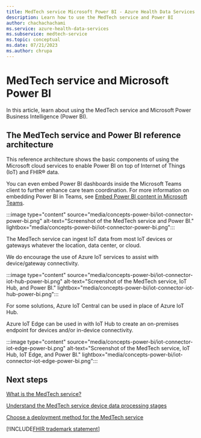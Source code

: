 ```yaml
---
title: MedTech service Microsoft Power BI - Azure Health Data Services
description: Learn how to use the MedTech service and Power BI
author: chachachachami
ms.service: azure-health-data-services
ms.subservice: medtech-service
ms.topic: conceptual
ms.date: 07/21/2023
ms.author: chrupa
---
```


# MedTech service and Microsoft Power BI

In this article, learn about using the MedTech service and Microsoft Power Business Intelligence (Power BI).

## The MedTech service and Power BI reference architecture

This reference architecture shows the basic components of using the Microsoft cloud services to enable Power BI on top of Internet of Things (IoT) and FHIR&reg; data.

You can even embed Power BI dashboards inside the Microsoft Teams client to further enhance care team coordination. For more information on embedding Power BI in Teams, see [Embed Power BI content in Microsoft Teams](/power-bi/collaborate-share/service-embed-report-microsoft-teams).

:::image type="content" source="media/concepts-power-bi/iot-connector-power-bi.png" alt-text="Screenshot of the MedTech service and Power BI." lightbox="media/concepts-power-bi/iot-connector-power-bi.png":::

The MedTech service can ingest IoT data from most IoT devices or gateways whatever the location, data center, or cloud.

We do encourage the use of Azure IoT services to assist with device/gateway connectivity.

:::image type="content" source="media/concepts-power-bi/iot-connector-iot-hub-power-bi.png" alt-text="Screenshot of the MedTech service, IoT Hub, and Power BI." lightbox="media/concepts-power-bi/iot-connector-iot-hub-power-bi.png":::

For some solutions, Azure IoT Central can be used in place of Azure IoT Hub.

Azure IoT Edge can be used in with IoT Hub to create an on-premises endpoint for devices and/or in-device connectivity.

:::image type="content" source="media/concepts-power-bi/iot-connector-iot-edge-power-bi.png" alt-text="Screenshot of the MedTech service, IoT Hub, IoT Edge, and Power BI." lightbox="media/concepts-power-bi/iot-connector-iot-edge-power-bi.png":::

## Next steps

[What is the MedTech service?](overview.md)

[Understand the MedTech service device data processing stages](overview-of-device-data-processing-stages.md)

[Choose a deployment method for the MedTech service](deploy-new-choose.md)

[!INCLUDE[FHIR trademark statement](../includes/healthcare-apis-fhir-trademark.md)]
